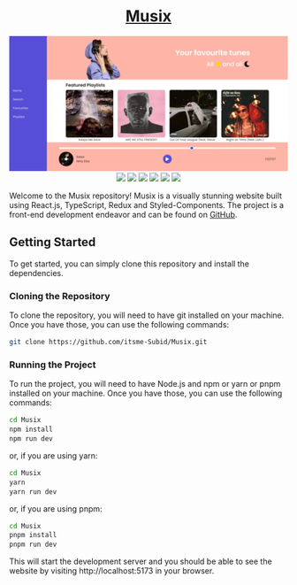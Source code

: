 <div align="center">

# [Musix](musix.vercel.app/)

![](https://raw.githubusercontent.com/itsme-Subid/Musix/master/preview.webp)
![](https://img.shields.io/github/languages/top/itsme-Subid/Musix?style=for-the-badge)
![](https://img.shields.io/github/languages/count/itsme-Subid/Musix?style=for-the-badge)
![](https://img.shields.io/github/languages/code-size/itsme-Subid/Musix?style=for-the-badge)
![](https://img.shields.io/github/repo-size/itsme-Subid/Musix?style=for-the-badge)
![](https://img.shields.io/github/last-commit/itsme-Subid/Musix?style=for-the-badge)
![](https://img.shields.io/github/commit-activity/w/itsme-Subid/Musix?style=for-the-badge)

</div>

Welcome to the Musix repository! Musix is a visually stunning website built using React.js, TypeScript, Redux and Styled-Components. The project is a front-end development endeavor and can be found on [GitHub](https://github.com/itsme-Subid/Musix).

## Getting Started

To get started, you can simply clone this repository and install the dependencies.

### Cloning the Repository

To clone the repository, you will need to have git installed on your machine. Once you have those, you can use the following commands:

```bash
git clone https://github.com/itsme-Subid/Musix.git
```

### Running the Project

To run the project, you will need to have Node.js and npm or yarn or pnpm installed on your machine. Once you have those, you can use the following commands:

```bash
cd Musix
npm install
npm run dev
```

or, if you are using yarn:

```bash
cd Musix
yarn
yarn run dev
```

or, if you are using pnpm:

```bash
cd Musix
pnpm install
pnpm run dev
```

This will start the development server and you should be able to see the website by visiting http://localhost:5173 in your browser.
